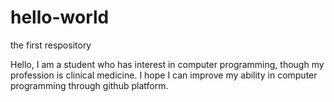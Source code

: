 # hello-world
the first respository 

Hello, I am a student who has interest in computer programming, though my profession is clinical medicine. I hope I can improve 
my ability in computer programming through github platform.
